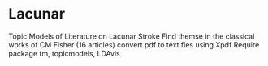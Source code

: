 # Lacunar
Topic Models of Literature on Lacunar Stroke
Find themse in the classical works of CM Fisher (16 articles)
convert pdf to text fies using Xpdf
Require package tm, topicmodels, LDAvis

